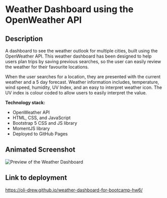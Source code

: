 # Weather Dashboard using the OpenWeather API

## Description

A dashboard to see the weather outlook for multiple cities, built using the OpenWeather API.
This weather dashboard has been designed to help users plan trips by saving previous searches, so the user can easily review the weather for their favourite locations.

When the user searches for a location, they are presented with the current weather and a 5 day forecast.
Weather information includes, temperature, wind speed, humidity, UV Index, and an easy to interpret weather icon.
The UV index is colour coded to allow users to easily interpret the value.

**Technology stack:**

- OpenWeather API
- HTML, CSS, and JavaScript
- Bootstrap 5 CSS and JS library
- MomentJS library
- Deployed to GitHub Pages

## Animated Screenshot

![Preview of the Weather Dashboard](./assets/images/weather-dashboard.gif)

## Link to deployment

https://oli-drew.github.io/weather-dashboard-for-bootcamp-hw6/
